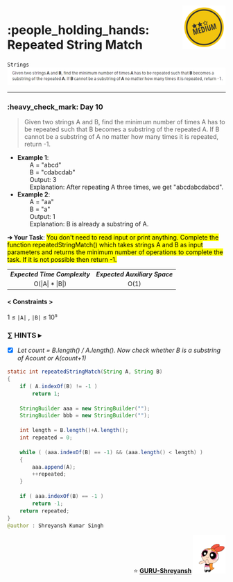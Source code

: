 <img align='right' src="https://github.com/guru-shreyansh/GeeksforGeeks-30-Days-of-Code/blob/main/!DOC!/Medium%232.png" width="100">
<h1>:people_holding_hands: Repeated String Match</h1>

`Strings`
<img align='centre' src="https://github.com/guru-shreyansh/GeeksforGeeks-30-Days-of-Code/blob/main/Day%3C10%3E/D10.png">
________________________________________________________________________________________________________________________________________________________
<h3>:heavy_check_mark: Day 10</h3>
<blockquote>Given two strings A and B, find the minimum number of times A has to be repeated such that B becomes a substring of the repeated A. If B cannot be a substring of A no matter how many times it is repeated, return -1.</blockquote>

* **Example 1**:<br>
&emsp;&emsp;A = "abcd"<br>
&emsp;&emsp;B = "cdabcdab"<br>
&emsp;&emsp;Output: 3<br>
&emsp;&emsp;Explanation: After repeating A three times, we get "abcdabcdabcd".<br>
* **Example 2**:<br>
&emsp;&emsp;A = "aa"<br>
&emsp;&emsp;B = "a"<br>
&emsp;&emsp;Output: 1<br>
&emsp;&emsp;Explanation: B is already a substring of A.<br>

**➔ Your Task**:
<mark>You don't need to read input or print anything. Complete the function repeatedStringMatch() which takes strings A and B as input parameters and returns the minimum number of operations to complete the task. If it is not possible then return -1.</mark>

<table align="center">
      <tr><td><em><b>Expected Time Complexity</td> <td><em><b>Expected Auxiliary Space</td></tr>
      <tr><td align="center">O(|A| * |B|)</td> <td align="center">O(1)</td></tr>
</table>

#### < Constraints >
1  ≤ ` |A| ` , ` |B| ` ≤  10⁵<br>

###      ∑ HINTS ▸
- [x] _Let count = B.length() / A.length(). Now check whether B is a substring of A*count or A*(count+1)_
```java
static int repeatedStringMatch(String A, String B) 
{
    if ( A.indexOf(B) != -1 )
        return 1;
	    
    StringBuilder aaa = new StringBuilder("");
    StringBuilder bbb = new StringBuilder("");
	    
    int length = B.length()+A.length();
    int repeated = 0;
	    
    while ( (aaa.indexOf(B) == -1) && (aaa.length() < length) )
    {
        aaa.append(A);
        ++repeated;	     
    }
	    
    if ( aaa.indexOf(B) == -1 )
        return -1;   
    return repeated;
}
@author : Shreyansh Kumar Singh
```
<p align="right"> ⭐️ <a href="https://github.com/GURU-Shreyansh" target="_blank"> <b>GURU-Shreyansh</b></a>
      <img src="https://github.com/guru-shreyansh/GeeksforGeeks-30-Days-of-Code/blob/main/!DOC!/GIF--Happy-Powerpuff-Girls-Qakyyrk1IKwuK8YtQ6.gif" width="75"> </p>
<!--
#GURU ツ
-->
